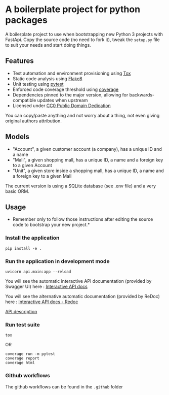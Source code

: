 # A boilerplate project for python packages

A boilerplate project to use when bootstrapping new Python 3 projects with FastApi.
Copy the source code (no need to fork it), tweak the `setup.py` file to suit your needs and start doing things.


## Features

* Test automation and environment provisioning using [Tox](https://tox.readthedocs.io/)  
* Static code analysis using [Flake8](http://flake8.pycqa.org/en/latest/)
* Unit testing using [pytest](https://docs.pytest.org/en/latest/)  
* Enforced code coverage threshold using [coverage](https://coverage.readthedocs.io)  
* Dependencies pinned to the major version, allowing for backwards-compatible updates when upstream
* Licensed under [CC0 Public Domain Dedication](http://creativecommons.org/publicdomain/zero/1.0/)  

You can copy/paste anything and not worry about a thing, not even giving original authors attribution.

## Models

- "Account", a given customer account (a company), has a unique ID and a name  
- "Mall", a given shopping mall, has a unique ID, a name and a foreign key to a given Account 
- "Unit", a given store inside a shopping mall, has a unique ID, a name and a foreign key to a given Mall

The current version is using a SQLite database (see .env file) and a very basic ORM.

## Usage

* Remember only to follow those instructions after editing the source code to bootstrap your new project.*

### Install the application

```shell
pip install -e .
```

### Run the application in development mode

```shell
uvicorn api.main:app --reload
```

You will see the automatic interactive API documentation (provided by Swagger UI) here :
[Interactive API docs](http://127.0.0.1:8000/docs)  

You will see the alternative automatic documentation (provided by ReDoc) here :
[Interactive API docs - Redoc](http://127.0.0.1:8000/redoc)    

[API description](http://127.0.0.1:8000/openapi.json)

### Run test suite

```shell
tox
```

OR

```shell
coverage run -m pytest
coverage report
coverage html
```

### Github workflows

The github workflows can be found in the `.github` folder
